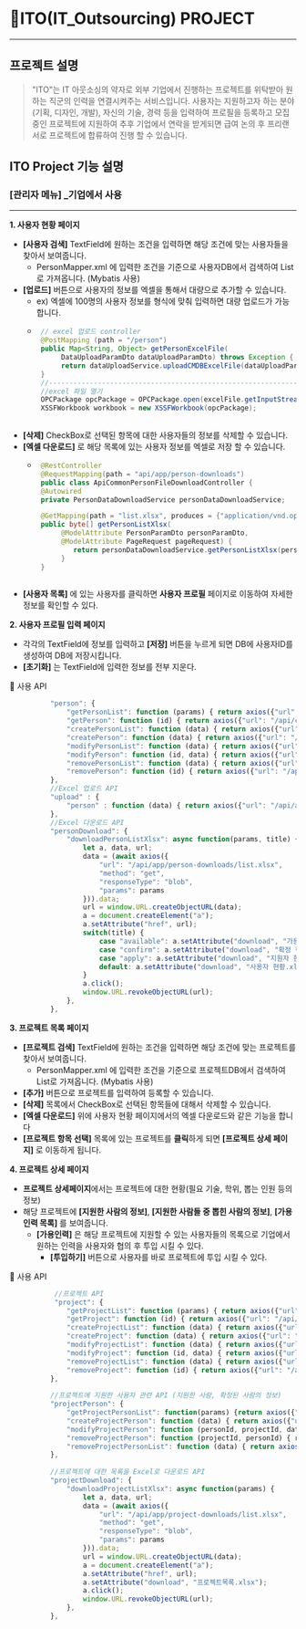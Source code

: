 # :pushpin:ITO(IT_Outsourcing) PROJECT
* * *
## 프로젝트 설명
> "ITO"는 IT 아웃소싱의 약자로 외부 기업에서 진행하는 프로젝트를 위탁받아 원하는 직군의 인력을 연결시켜주는 서비스입니다. 사용자는 지원하고자 하는 분야(기획, 디자인, 개발), 자신의 기술, 경력 등을 입력하여 프로필을 등록하고 모집중인 프로젝트에 지원하여 추후 기업에서 연락을 받게되면 급여 논의 후 프리랜서로 프로젝트에 합류하여 진행 할 수 있습니다. 

## ITO Project 기능 설명
### [관리자 메뉴] _기업에서 사용
* * *
**1. 사용자 현황 페이지**
  - **[사용자 검색]** TextField에 원하는 조건을 입력하면 해당 조건에 맞는 사용자들을 찾아서 보여줍니다.  
    + PersonMapper.xml 에 입력한 조건을 기준으로 사용자DB에서 검색하여 List로 가져옵니다. (Mybatis 사용)
  - **[업로드]** 버튼으로 사용자의 정보를 엑셀을 통해서 대량으로 추가할 수 있습니다.  
    + ex) 엑셀에 100명의 사용자 정보를 형식에 맞춰 입력하면 대량 업로드가 가능합니다.
    + ```java
       // excel 업로드 controller
       @PostMapping (path = "/person")
       public Map<String, Object> getPersonExcelFile(
            DataUploadParamDto dataUploadParamDto) throws Exception {
            return dataUploadService.uploadCMDBExcelFile(dataUploadParamDto);
       }
       //-------------------------------------------------------------------------
       //excel 파일 열기 
       OPCPackage opcPackage = OPCPackage.open(excelFile.getInputStream());
       XSSFWorkbook workbook = new XSSFWorkbook(opcPackage);      
     
  - **[삭제]** CheckBox로 선택된 항목에 대한 사용자들의 정보를 삭제할 수 있습니다.
  - **[엑셀 다운로드]** 로 해당 목록에 있는 사용자 정보를 엑셀로 저장 할 수 있습니다.
    + ```java
       @RestController
       @RequestMapping(path = "api/app/person-downloads")
       public class ApiCommonPersonFileDownloadController {
       @Autowired
       private PersonDataDownloadService personDataDownloadService;

       @GetMapping(path = "list.xlsx", produces = {"application/vnd.openxmlformats-officedocument.spreadsheetml.sheet"})
       public byte[] getPersonListXlsx(
            @ModelAttribute PersonParamDto personParamDto,
            @ModelAttribute PageRequest pageRequest) {
               return personDataDownloadService.getPersonListXlsx(personParamDto, pageRequest);
            }
       }
     
  - **[사용자 목록]** 에 있는 사용자를  클릭하면 **사용자 프로필** 페이지로 이동하여 자세한 정보를 확인할 수 있다.
  
**2. 사용자 프로필 입력 페이지**
  - 각각의 TextField에 정보를 입력하고 **[저장]** 버튼을 누르게 되면 DB에 사용자ID를 생성하여 DB에 저장시킵니다. 
  - **[초기화]** 는 TextField에 입력한 정보를 전부 지운다.


  📄 사용 API
  ```javaScript
            "person": {
                "getPersonList": function (params) { return axios({"url": "/api/common/people", "method": "get", "params": params}); },
                "getPerson": function (id) { return axios({"url": "/api/common/people/" + id, "method": "get"}); },
                "createPersonList": function (data) { return axios({"url": "/api/common/people?bulk", "method": "post", "data": data}); },
                "createPerson": function (data) { return axios({"url": "/api/common/people", "method": "post", "data": data}); },
                "modifyPersonList": function (data) { return axios({"url": "/api/common/people", "method": "put", "data": data}); },
                "modifyPerson": function (id, data) { return axios({"url": "/api/common/people/" + id, "method": "put", "data": data}); },
                "removePersonList": function (data) { return axios({"url": "/api/common/people", "method": "delete", "data": data}); },
                "removePerson": function (id) { return axios({"url": "/api/common/people/"+ id, "method": "delete"}); },
            },
            //Excel 업로드 API
            "upload" : {
                "person" : function (data) { return axios({"url": "/api/app/uploads/person","enctype": "multipart/form-data", "contentType" : false, "cache" : false, "processData" : false, "method": "post", "data": data});}
            },
            //Excel 다운로드 API
            "personDownload": {
                "downloadPersonListXlsx": async function(params, title) {
                    let a, data, url;
                    data = (await axios({
                        "url": "/api/app/person-downloads/list.xlsx",
                        "method": "get",
                        "responseType": "blob",
                        "params": params
                    })).data;
                    url = window.URL.createObjectURL(data);
                    a = document.createElement("a");
                    a.setAttribute("href", url);
                    switch(title) {
                        case "available": a.setAttribute("download", "가용인력 현황.xlsx"); break;
                        case "confirm": a.setAttribute("download", "확정 현황.xlsx"); break;
                        case "apply": a.setAttribute("download", "지원자 현황.xlsx"); break;
                        default: a.setAttribute("download", "사용자 현황.xlsx");
                    }
                    a.click();
                    window.URL.revokeObjectURL(url);
                },
            },
```            


**3. 프로젝트 목록 페이지**
  - **[프로젝트 검색]** TextField에 원하는 조건을 입력하면 해당 조건에 맞는 프로젝트를 찾아서 보여줍니다.  
    + PersonMapper.xml 에 입력한 조건을 기준으로 프로젝트DB에서 검색하여 List로 가져옵니다. (Mybatis 사용)
  - **[추가]** 버튼으로 프로젝트를 입력하여 등록할 수 있습니다.
  - **[삭제]** 목록에서 CheckBox로 선택된 항목들에 대해서 삭제할 수 있습니다.
  - **[엑셀 다운로드]** 위에 사용자 현황 페이지에서의 엑셀 다운로드와 같은 기능을 합니다
  - **[프로젝트 항목 선택]** 목록에 있는 프로젝트를 **클릭**하게 되면 **[프로젝트 상세 페이지]** 로 이동하게 됩니다.
       
**4. 프로젝트 상세 페이지**
  - **프로젝트 상세페이지**에서는 프로젝트에 대한 현황(필요 기술, 학위, 뽑는 인원 등의 정보) 
  - 해당 프로젝트에 **[지원한 사람의 정보]**, **[지원한 사람들 중 뽑힌 사람의 정보]**, **[가용 인력 목록]** 를 보여줍니다.
    + **[가용인력]** 은 해당 프로젝트에 지원할 수 있는 사용자들의 목록으로 기업에서 원하는 인력을 사용자와 협의 후 투입 시킬 수 있다.
      * **[투입하기]** 버튼으로 사용자를 바로 프로젝트에 투입 시킬 수 있다.    


  📄 사용 API
  ```javaScript
             //프로젝트 API
             "project": {
                "getProjectList": function (params) { return axios({"url": "/api/common/projects", "method": "get", "params": params}); },
                "getProject": function (id) { return axios({"url": "/api/common/projects/" + id, "method": "get"}); },
                "createProjectList": function (data) { return axios({"url": "/api/common/projects?bulk", "method": "post", "data": data}); },
                "createProject": function (data) { return axios({"url": "/api/common/projects", "method": "post", "data": data}); },
                "modifyProjectList": function (data) { return axios({"url": "/api/common/projects", "method": "put", "data": data}); },
                "modifyProject": function (id, data) { return axios({"url": "/api/common/projects/" + id, "method": "put", "data": data}); },
                "removeProjectList": function (data) { return axios({"url": "/api/common/projects", "method": "delete", "data": data}); },
                "removeProject": function (id) { return axios({"url": "/api/common/projects/"+ id, "method": "delete"}); }
            },
            
            //프로젝트에 지원한 사용자 관련 API (지원한 사람, 확정된 사람의 정보)
            "projectPerson": {
                "getProjectPersonList": function(params) {return axios({"url": "/api/common/project-person", "method": "get", "params": params}); },
                "createProjectPerson": function (data) { return axios({"url": "/api/common/project-person", "method": "post", "data": data}); },
                "modifyProjectPerson": function (personId, projectId, data) { return axios({"url": "/api/common/project-person/" + personId + "," + projectId, "method": "put", "data": data}); },
                "removeProjectPerson": function (projectId, personId) { return axios({"url": "/api/common/project-person/"+ projectId + "," + personId, "method": "delete"}); },
                "removeProjectPersonList": function (data) { return axios({"url": "/api/common/project-person","method": "delete" , "data": data}); }
            },
            
            //프로젝트에 대한 목록을 Excel로 다운로드 API
            "projectDownload": {
                "downloadProjectListXlsx": async function(params) {
                    let a, data, url;
                    data = (await axios({
                        "url": "/api/app/project-downloads/list.xlsx",
                        "method": "get",
                        "responseType": "blob",
                        "params": params
                    })).data;
                    url = window.URL.createObjectURL(data);
                    a = document.createElement("a");
                    a.setAttribute("href", url);
                    a.setAttribute("download", "프로젝트목록.xlsx");
                    a.click();
                    window.URL.revokeObjectURL(url);
                },
            },  
  ```


